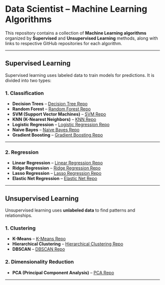 
# Data Scientist – Machine Learning Algorithms

This repository contains a collection of **Machine Learning algorithms** organized by **Supervised** and **Unsupervised Learning** methods, along with links to respective GitHub repositories for each algorithm.

---

## Supervised Learning

Supervised learning uses labeled data to train models for predictions. It is divided into two types:

### 1. Classification

- **Decision Trees** – [Decision Tree Repo](https://github.com/Karan77788/Decission_Tree-)  
- **Random Forest** – [Random Forest Repo](https://github.com/Karan77788/Random_forest_)  
- **SVM (Support Vector Machines)** – [SVM Repo](https://github.com/Karan77788/SupportVector_Machine)  
- **KNN (K-Nearest Neighbors)** – [KNN Repo](https://github.com/Karan77788/K_nearest_neighbour_)  
- **Logistic Regression** – [Logistic Regression Repo](https://github.com/Karan77788/Logistic_Regression_)  
- **Naive Bayes** – [Naive Bayes Repo](https://github.com/Karan77788/Naive_Bayes_classifier)  
- **Gradient Boosting** – [Gradient Boosting Repo](https://github.com/Karan77788/Gradient_Boosting-)

---

### 2. Regression

- **Linear Regression** – [Linear Regression Repo](https://github.com/Karan77788/Salary_prediction)  
- **Ridge Regression** – [Ridge Regression Repo](https://github.com/Karan77788/Ridge_Regression)  
- **Lasso Regression** – [Lasso Regression Repo](https://github.com/Karan77788/Lasso_Regression)  
- **Elastic Net Regression** – [Elastic Net Repo](https://github.com/Karan77788/elastic_net_regression)

---

## Unsupervised Learning

Unsupervised learning uses **unlabeled data** to find patterns and relationships.

### 1. Clustering

- **K-Means** – [K-Means Repo](https://github.com/Karan77788/K_Means_)  
- **Hierarchical Clustering** – [Hierarchical Clustering Repo](https://github.com/Karan77788/Hierarchical_Clustering)  
- **DBSCAN** – [DBSCAN Repo](https://github.com/topics/dbscan)

### 2. Dimensionality Reduction

- **PCA (Principal Component Analysis)** – [PCA Repo](https://github.com/topics/principal-component-analysis)

---


